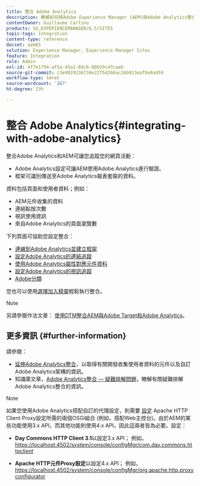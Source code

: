 ```yaml
---
title: 整合 Adobe Analytics
description: 瞭解如何將Adobe Experience Manager (AEM)與Adobe Analytics整合。
contentOwner: Guillaume Carlino
products: SG_EXPERIENCEMANAGER/6.5/SITES
topic-tags: integration
content-type: reference
docset: aem65
solution: Experience Manager, Experience Manager Sites
feature: Integration
role: Admin
exl-id: 4f7e1794-af5a-45a2-8dc6-80029c47caeb
source-git-commit: c3e9029236734e22f5d266ac26b923eafbe0a459
workflow-type: tm+mt
source-wordcount: '267'
ht-degree: 23%

---
```


# 整合 Adobe Analytics{#integrating-with-adobe-analytics}

整合Adobe Analytics和AEM可讓您追蹤您的網頁活動：

* Adobe Analytics設定可讓AEM使用Adobe Analytics進行驗證。
* 框架可識別傳送至Adobe Analytics報表套裝的資料。

資料包括頁面和使用者資料；例如：

* AEM元件收集的資料
* 連結點按次數
* 視訊使用資訊
* 來自Adobe Analytics的頁面瀏覽數

下列頁面可協助您設定整合：

* [連線到Adobe Analytics並建立框架](/help/sites-administering/adobeanalytics-connect.md)
* [設定Adobe Analytics的連結追蹤](/help/sites-administering/adobeanalytics-link.md)
* [使用Adobe Analytics屬性對應元件資料](/help/sites-administering/adobeanalytics-mapping.md)
* [設定Adobe Analytics的視訊追蹤](/help/sites-administering/adobeanalytics-video.md)
* [Adobe分類](/help/sites-administering/adobeanalytics-classifications.md)

您也可以使用[選擇加入精靈](/help/sites-administering/opt-in.md)輕鬆執行整合。

>[!NOTE]
>
>另請參閱作法文章： [使用DTM整合AEM與Adobe Target和Adobe Analytics](https://helpx.adobe.com/experience-manager/using/integrate-digital-marketing-solutions.html)。

## 更多資訊 {#further-information}

請參閱：

* [延伸Adobe Analytics整合](/help/sites-developing/extending-analytics.md)，以取得有關開發收集使用者資料的元件以及自訂Adobe Analytics架構的資訊。
* 知識庫文章，[Adobe Analytics整合 — 疑難排解問題](https://helpx.adobe.com/experience-manager/kb/sitecatalystintegrationtroubleshooting.html)，瞭解有關疑難排解Adobe Analytics整合的資訊。

>[!NOTE]
>
>如果您使用Adobe Analytics搭配自訂的代理設定，則需要 [設定](/help/sites-deploying/configuring-osgi.md) Apache HTTP Client **&#x200B;**&#x200B;Proxy設定所需的兩個OSGi組合 (例如，搭配Web主控台)。由於AEM的某些功能使用3.x API，而其他功能則使用4.x API，因此這兩者皆為必要。設定：
>
>* **Day Commons HTTP Client 3.1**&#x200B;以設定3.x API；
>  例如，[https://localhost:4502/system/console/configMgr/com.day.commons.httpclient](https://localhost:4502/system/console/configMgr/com.day.commons.httpclient)
>
>* **Apache HTTP元件Proxy設定**&#x200B;以設定4.x API；
>  例如，[https://localhost:4502/system/console/configMgr/org.apache.http.proxyconfigurator](https://localhost:4502/system/console/configMgr/org.apache.http.proxyconfigurator)
>
